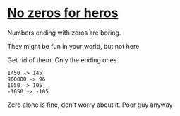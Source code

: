 # [No zeros for heros](https://www.codewars.com/kata/no-zeros-for-heros "https://www.codewars.com/kata/570a6a46455d08ff8d001002")

Numbers ending with zeros are boring.

They might be fun in your world, but not here.

Get rid of them. Only the ending ones.

    1450 -> 145
    960000 -> 96
    1050 -> 105
    -1050 -> -105
    
Zero alone is fine, don't worry about it. Poor guy anyway